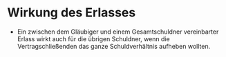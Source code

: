 # Wirkung des Erlasses

- Ein zwischen dem Gläubiger und einem Gesamtschuldner vereinbarter Erlass wirkt auch für die übrigen Schuldner, wenn die Vertragschließenden das ganze Schuldverhältnis aufheben wollten.


